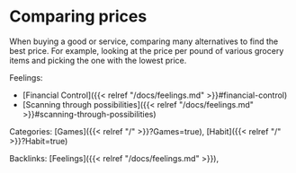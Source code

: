 # Comparing prices

When buying a good or service, comparing many alternatives to find the best price. For example, looking at the price per pound of various grocery items and picking the one with the lowest price.

Feelings: 

  - [Financial Control]({{< relref "/docs/feelings.md" >}}#financial-control)
  - [Scanning through possibilities]({{< relref "/docs/feelings.md" >}}#scanning-through-possibilities)

Categories: [Games]({{< relref "/" >}}?Games=true),
[Habit]({{< relref "/" >}}?Habit=true)

Backlinks: [Feelings]({{< relref "/docs/feelings.md" >}}), 

